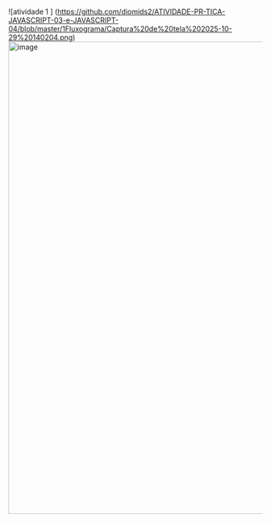 ![atividade 1 ]  (https://github.com/diomids2/ATIVIDADE-PR-TICA-JAVASCRIPT-03-e-JAVASCRIPT-04/blob/master/1Fluxograma/Captura%20de%20tela%202025-10-29%20140204.png)
<img width="823" height="935" alt="image" src="https://github.com/user-attachments/assets/7a1162be-20d3-41e1-ae69-d15c50723a65" />
